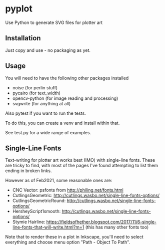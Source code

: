 pyplot
======

Use Python to generate SVG files for plotter art

Installation
------------

Just copy and use - no packaging as yet.

Usage
-----

You will need to have the following other packages installed 
* noise (for perlin stuff)
* pycairo (for text_width)
* opencv-python (for image reading and processing)
* svgwrite (for anything at all)

Also pytest if you want to run the tests.

To do this, you can create a venv and install within that.

See test.py for a wide range of examples.

Single-Line Fonts
-----------------

Text-writing for plotter art works best (IMO) with single-line fonts. These are tricky to find, with most of the pages I've found attempting to list them ending in broken links.

However as of Feb2021, some reasonable ones are:

* CNC Vector: psfonts from http://philing.net/fonts.html
* CutlingsGeometric: http://cutlings.wasbo.net/single-line-fonts-options/
* CutlingsGeometricRound: http://cutlings.wasbo.net/single-line-fonts-options/
* HersheyScript1smooth: http://cutlings.wasbo.net/single-line-fonts-options/
* Stymie Hairline: https://fieldsofhether.blogspot.com/2017/11/6-single-line-fonts-that-will-write.html?m=1 (this has many other fonts too)

Note that to render these in a plot in Inkscape, you'll need to select everything and choose menu option "Path - Object To Path".